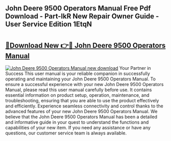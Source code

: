 ## John Deere 9500 Operators Manual Free Pdf Download - Part-lkR New Repair Owner Guide - User Service Edition 1EtqN

# <h2><a href="http://bc93814.oget.top/?id=John+Deere+9500+Operators+Manual">🔗Download New 👉🔴 John Deere 9500 Operators Manual</a></h2>

[![John Deere 9500 Operators Manual new download](https://i.imgur.com/5g1atiW.png)](http://bc93814.oget.top/?id=John+Deere+9500+Operators+Manual)
Your Partner in Success This user manual is your reliable companion in successfully operating and maintaining your John Deere 9500 Operators Manual. To ensure a successful experience with your new John Deere 9500 Operators Manual, please read this user manual carefully before use. It contains essential information on product setup, operation, maintenance, and troubleshooting, ensuring that you are able to use the product effectively and efficiently. Experience seamless connectivity and control thanks to the advanced features of your new John Deere 9500 Operators Manual. We believe that the John Deere 9500 Operators Manual has been a detailed and informative guide in your quest to understand the functions and capabilities of your new item. If you need any assistance or have any questions, our customer service team is always available.
